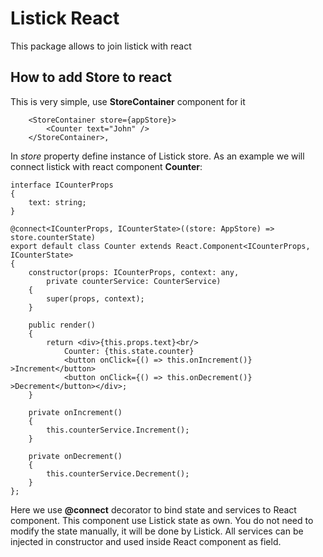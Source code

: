 # Listick React
This package allows to join listick with react

## How to add Store to react

This is very simple, use **StoreContainer** component for it

```tsx
    <StoreContainer store={appStore}>
        <Counter text="John" />
    </StoreContainer>,
```

In *store* property define instance of Listick store.
As an example we will connect listick with react component **Counter**:

```tsx
interface ICounterProps
{
    text: string;
}

@connect<ICounterProps, ICounterState>((store: AppStore) => store.counterState)
export default class Counter extends React.Component<ICounterProps, ICounterState>
{
    constructor(props: ICounterProps, context: any,
        private counterService: CounterService)
    {
        super(props, context);
    }

    public render()
    {
        return <div>{this.props.text}<br/>
            Counter: {this.state.counter} 
            <button onClick={() => this.onIncrement()} >Increment</button>
            <button onClick={() => this.onDecrement()} >Decrement</button></div>;
    }

    private onIncrement()
    {
        this.counterService.Increment();
    }

    private onDecrement()
    {
        this.counterService.Decrement();
    }
};
```

Here we use **@connect** decorator to bind state and services to React component. This component use Listick state as own. You do not need to modify the state manually, it will be done by Listick. All services can be injected in constructor and used inside React component as field.
